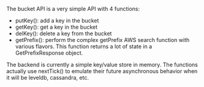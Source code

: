 The bucket API is a very simple API with 4 functions:
* putKey(): add a key in the bucket
* getKey(): get a key in the bucket
* delKey(): delete a key from the bucket
* getPrefix(): perform the complex getPrefix AWS search function with various flavors. This function returns a lot of state in a GetPrefixResponse object.

The backend is currently a simple key/value store in memory. The functions actually use nextTick() to emulate their
future asynchronous behavior when it will be leveldb, cassandra, etc.



